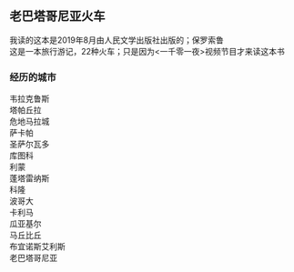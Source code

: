 ## 老巴塔哥尼亚火车
我读的这本是2019年8月由人民文学出版社出版的；保罗索鲁  
这是一本旅行游记，22种火车；只是因为<一千零一夜>视频节目才来读这本书

### 经历的城市
韦拉克鲁斯  
塔帕丘拉  
危地马拉城  
萨卡帕  
圣萨尔瓦多  
库图科  
利蒙  
蓬塔雷纳斯  
科隆  
波哥大  
卡利马  
瓜亚基尔  
马丘比丘  
布宜诺斯艾利斯  
老巴塔哥尼亚  

